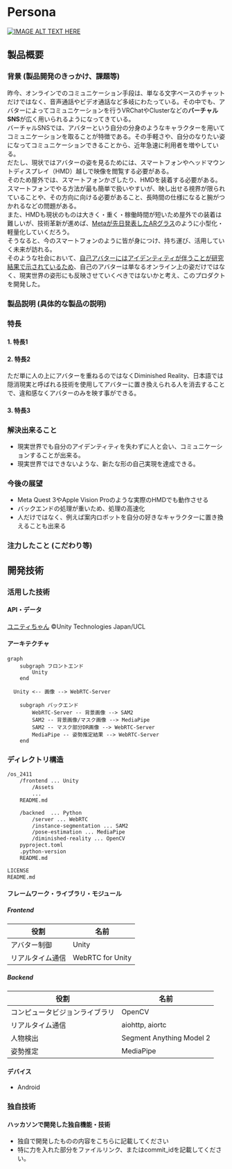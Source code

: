 # Persona

[![IMAGE ALT TEXT HERE](https://jphacks.com/wp-content/uploads/2024/07/JPHACKS2024_ogp.jpg)](https://www.youtube.com/watch?v=DZXUkEj-CSI)

## 製品概要

### 背景 (製品開発のきっかけ、課題等)

昨今、オンラインでのコミュニケーション手段は、単なる文字ベースのチャットだけではなく、音声通話やビデオ通話など多岐にわたっている。その中でも、アバターによってコミュニケーションを行うVRChatやClusterなどの**バーチャルSNS**が広く用いられるようになってきている。  
バーチャルSNSでは、アバターという自分の分身のようなキャラクターを用いてコミュニケーションを取ることが特徴である。その手軽さや、自分のなりたい姿になってコミュニケーションできることから、近年急速に利用者を増やしている。  
だたし、現状ではアバターの姿を見るためには、スマートフォンやヘッドマウントディスプレイ（HMD）越しで映像を閲覧する必要がある。  
そのため屋外では、スマートフォンかざしたり、HMDを装着する必要がある。  
スマートフォンでやる方法が最も簡単で扱いやすいが、映し出せる視界が限られていることや、その方向に向ける必要があること、長時間の仕様になると腕がつかれるなどの問題がある。  
また、HMDも現状のものは大きく・重く・稼働時間が短いため屋外での装着は難しいが、技術革新が進めば、[Metaが先日発表したARグラス](https://about.fb.com/ja/news/2024/09/orion-ar-glasses-augmented-reality)のように小型化・軽量化していくだろう。  
そうなると、今のスマートフォンのように皆が身につけ、持ち運び、活用していく未来が訪れる。  
そのような社会において、[自己アバターにはアイデンティティが伴うことが研究結果で示されているため](https://youtu.be/rya1SeMBkxY?si=YZT4k3EongY9GBV6&t=186)、自己のアバターは単なるオンライン上の姿だけではなく、現実世界の姿形にも反映させていくべきではないかと考え、このプロダクトを開発した。  

### 製品説明 (具体的な製品の説明)

### 特長

#### 1. 特長1

#### 2. 特長2

ただ単に人の上にアバターを重ねるのではなくDiminished Reality、日本語では隠消現実と呼ばれる技術を使用してアバターに置き換えられる人を消去することで、違和感なくアバターのみを映す事ができる。  

#### 3. 特長3

### 解決出来ること

* 現実世界でも自分のアイデンティティを失わずに人と会い、コミュニケーションすることが出来る。  
* 現実世界ではできないような、新たな形の自己実現を達成できる。  

### 今後の展望

* Meta Quest 3やApple Vision Proのような実際のHMDでも動作させる
* バックエンドの処理が重いため、処理の高速化
* 人だけではなく、例えば案内ロボットを自分の好きなキャラクターに置き換えることも出来る

### 注力したこと (こだわり等)

## 開発技術

### 活用した技術

#### API・データ

[ユニティちゃん](https://unity-chan.com)
©Unity Technologies Japan/UCL

#### アーキテクチャ

```mermaid
graph
    subgraph フロントエンド
        Unity
    end
        
  Unity <-- 画像 --> WebRTC-Server
        
    subgraph バックエンド
        WebRTC-Server -- 背景画像 --> SAM2
        SAM2 -- 背景画像/マスク画像 --> MediaPipe
        SAM2 -- マスク部分DR画像 --> WebRTC-Server
        MediaPipe -- 姿勢推定結果 --> WebRTC-Server
    end
```

### ディレクトリ構造

```txt
/os_2411
    /frontend ... Unity
        /Assets
        ...
    README.md

    /backned  ... Python
        /server ... WebRTC
        /instance-segmentation ... SAM2
        /pose-estimation ... MediaPipe
        /diminished-reality ... OpenCV
    pyproject.toml
    .python-version
    README.md

LICENSE
README.md
```

#### フレームワーク・ライブラリ・モジュール

##### Frontend

| 役割 | 名前 |
| - | - |
| アバター制御 | Unity |
| リアルタイム通信 | WebRTC for Unity |

##### Backend

| 役割 | 名前 |
| - | - |
| コンピュータビジョンライブラリ| OpenCV |
| リアルタイム通信 | aiohttp, aiortc |
| 人物検出 | Segment Anything Model 2 |
| 姿勢推定 | MediaPipe |

#### デバイス

* Android

### 独自技術

#### ハッカソンで開発した独自機能・技術

* 独自で開発したものの内容をこちらに記載してください
* 特に力を入れた部分をファイルリンク、またはcommit_idを記載してください。
